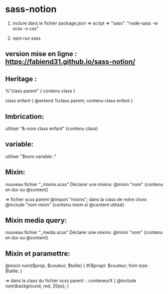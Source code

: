 # sass-notion
1) inclure dans le fichier package.json => script => "sass": "node-sass -w scss -o css"


2) npm run sass

version mise en ligne : https://fabiend31.github.io/sass-notion/
------------------------
Heritage : 
----------
%"class parent" { contenu class }

class enfant {
@extend %class parent;
contenu class enfant
}

Imbrication: 
------------
utiliser "&-nom class enfant" {contenu class)

variable: 
----------
utiliser "$nom variable :" 

Mixin: 
-----
nouveau fichier "_mixins.scss" 
Déclarer une mixins: @mixin "nom" {contenu en dur ou @content}

=> fichier scss parent 
@import "mixins"; 
dans la class de notre choix @include "nom mixin" {contenu mixin si @content utilisé}

Mixin media query:
------------------
nouveau fichier "_media.scss" 
Déclarer une mixins: @mixin "nom" {contenu en dur ou @content}

Mixin et paramettre:
---------
@mixin nom($prop, $couleur, $taille) {
  #{$prop}: $couleur;
  font-size: $taille;
}

=> dans la class du fichier scss parent : 
.conteneurX {
  @include nom(background, red, 25px);
}
